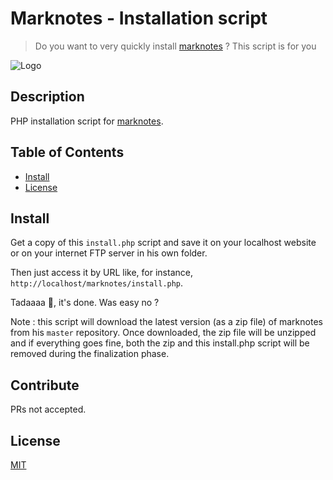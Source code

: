 # Marknotes - Installation script

> Do you want to very quickly install [marknotes](https://github.com/cavo789/marknotes) ? This script is for you

![Logo](https://www.marknotes.fr/assets/images/notes.jpg)

## Description

PHP installation script for [marknotes](https://github.com/cavo789/marknotes).

## Table of Contents

- [Install](#install)
- [License](#license)

## Install

Get a copy of this `install.php` script and save it on your localhost website or on your internet FTP server in his own folder.

Then just access it by URL like, for instance, `http://localhost/marknotes/install.php`.

Tadaaaa :tada:, it's done. Was easy no ?

Note : this script will download the latest version (as a zip file) of marknotes from his `master` repository. Once downloaded, the zip file will be unzipped and if everything goes fine, both the zip and this install.php script will be removed during the finalization phase.

## Contribute

PRs not accepted.

## License

[MIT](LICENSE)